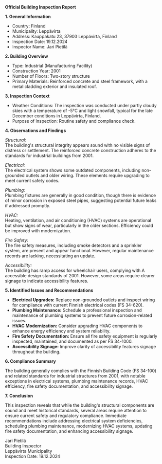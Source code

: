 **Official Building Inspection Report**

**1. General Information**

- Country: Finland
- Municipality: Leppävirta
- Address: Kauppakatu 23, 37900 Leppävirta, Finland
- Inspection Date: 19.12.2024
- Inspector Name: Jari Pietilä

**2. Building Overview**

- Type: Industrial (Manufacturing Facility)
- Construction Year: 2001
- Number of Floors: Two-story structure
- Primary Materials: Reinforced concrete and steel framework, with a metal cladding exterior and insulated roof.

**3. Inspection Context**

- Weather Conditions: The inspection was conducted under partly cloudy skies with a temperature of -5°C and light snowfall, typical for the late December conditions in Leppävirta, Finland.
- Purpose of Inspection: Routine safety and compliance check.

**4. Observations and Findings**

*Structural:*  
The building's structural integrity appears sound with no visible signs of distress or settlement. The reinforced concrete construction adheres to the standards for industrial buildings from 2001.

*Electrical:*  
The electrical system shows some outdated components, including non-grounded outlets and older wiring. These elements require upgrading to meet current safety codes.

*Plumbing:*  
Plumbing fixtures are generally in good condition, though there is evidence of minor corrosion in exposed steel pipes, suggesting potential future leaks if addressed promptly.

*HVAC:*  
Heating, ventilation, and air conditioning (HVAC) systems are operational but show signs of wear, particularly in the older sections. Efficiency could be improved with modernization.

*Fire Safety:*  
The fire safety measures, including smoke detectors and a sprinkler system, are present and appear functional. However, regular maintenance records are lacking, necessitating an update.

*Accessibility:*  
The building has ramp access for wheelchair users, complying with A accessible design standards of 2001. However, some areas require clearer signage to indicate accessibility features.

**5. Identified Issues and Recommendations**

- **Electrical Upgrades:** Replace non-grounded outlets and inspect wiring for compliance with current Finnish electrical codes (FS 34-620).
- **Plumbing Maintenance:** Schedule a professional inspection and maintenance of plumbing systems to prevent future corrosion-related issues.
- **HVAC Modernization:** Consider upgrading HVAC components to enhance energy efficiency and system reliability.
- **Fire Safety Documentation:** Ensure all fire safety equipment is regularly inspected, maintained, and documented as per FS 34-1000.
- **Accessibility Signage:** Improve clarity of accessibility features signage throughout the building.

**6. Compliance Summary**

The building generally complies with the Finnish Building Code (FS 34-100) and related standards for industrial structures from 2001, with notable exceptions in electrical systems, plumbing maintenance records, HVAC efficiency, fire safety documentation, and accessibility signage.

**7. Conclusion**

This inspection reveals that while the building's structural components are sound and meet historical standards, several areas require attention to ensure current safety and regulatory compliance. Immediate recommendations include addressing electrical system deficiencies, scheduling plumbing maintenance, modernizing HVAC systems, updating fire safety documentation, and enhancing accessibility signage.

Jari Pietilä  
Building Inspector  
Leppävirta Municipality  
Inspection Date: 19.12.2024